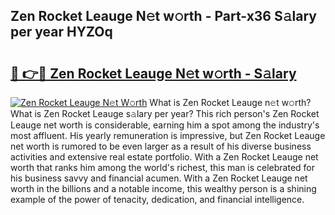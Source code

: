 ## Zen Rocket Leauge N𝚎t w𝚘rth - Part-x36 S𝚊lary per year HYZOq

# <h2><a href="http://gc36k4.nevu.top/?p=Zen+Rocket+Leauge">🔗 👉🔴 Zen Rocket Leauge N𝚎t w𝚘rth - S𝚊lary</a></h2>

[![Zen Rocket Leauge N𝚎t W𝚘rth](https://i.imgur.com/Oavwk0R.jpeg)](http://gc36k4.nevu.top/?p=Zen+Rocket+Leauge)
What is Zen Rocket Leauge n𝚎t w𝚘rth? What is Zen Rocket Leauge s𝚊lary per year?
This rich person's Zen Rocket Leauge net worth is considerable, earning him a spot among the industry's most affluent. His yearly remuneration is impressive, but Zen Rocket Leauge net worth is rumored to be even larger as a result of his diverse business activities and extensive real estate portfolio. With a Zen Rocket Leauge net worth that ranks him among the world's richest, this man is celebrated for his business savvy and financial acumen. With a Zen Rocket Leauge net worth in the billions and a notable income, this wealthy person is a shining example of the power of tenacity, dedication, and financial intelligence.
